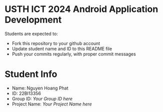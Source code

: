 USTH ICT 2024 Android Application Development
=====================================================

Students are expected to:

* Fork this repository to your github account
* Update student name and ID to this README file
* Push your commits regularly, with proper commit messages

Student Info
=======================

* Name: Nguyen Hoang Phat
* ID: 22BI13356
* Group ID: *Your Group ID here*
* Project Name: *Your Project Name here*
